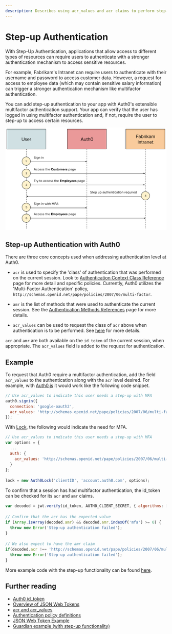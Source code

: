 ```yaml
---
description: Describes using acr_values and acr claims to perform step-up authentication with Auth0
---
```

# Step-up Authentication

With Step-Up Authentication, applications that allow access to different types of resources can require users to authenticate with a stronger authentication mechanism to access sensitive resources.

For example, Fabrikam's Intranet can require users to authenticate with their username and password to access customer data. However, a request for access to employee data (which may contain sensitive salary information) can trigger a stronger authentication mechanism like multifactor authentication.

You can add step-up authentication to your app with Auth0's extensible multifactor authentication support. Your app can verify that the user has logged in using multifactor authentication and, if not, require the user to step-up to access certain resources.

![Step-up flow](/media/articles/mfa/step-up-flow.png)

## Step-up Authentication with Auth0

There are three core concepts used when addressing authentication level at Auth0.

* `acr` is used to specify the 'class' of authentication that was performed on the current session. Look to [Authentication Context Class Reference](http://openid.net/specs/openid-connect-core-1_0.html) page for more detail and specific policies. Currently, Auth0 utilizes the 'Multi-Factor Authentication' policy, `http://schemas.openid.net/pape/policies/2007/06/multi-factor`.

* `amr` is the list of methods that were used to authenticate the current session. See the [Authentication Methods References](http://openid.net/specs/openid-connect-core-1_0.html) page for more details.

* `acr_values` can be used to request the class of `acr` above when authentication is to be performed. See [here](http://openid.net/specs/openid-connect-core-1_0.html) for more details.

`acr` and `amr` are both available on the `id_token` of the current session, when appropriate. The `acr_values` field is added to the request for authentication.

## Example
To request that Auth0 require a multifactor authentication, add the field `acr_values` to the authentication along with the `acr` level desired. For example, with [Auth0.js](/libraries/auth0js) it would work like the following code snippet.

```js
// Use acr_values to indicate this user needs a step-up with MFA
auth0.signin({
  connection: 'google-oauth2',
  acr_values: 'http://schemas.openid.net/pape/policies/2007/06/multi-factor'
});
```

With [Lock](/libraries/lock), the following would indicate the need for MFA.

```js
// Use acr_values to indicate this user needs a step-up with MFA
var options = {
  ...
  auth: {
    acr_values: 'http://schemas.openid.net/pape/policies/2007/06/multi-factor'
  }
};

lock = new Auth0Lock('clientID', 'account.auth0.com', options);
```

To confirm that a session has had multifactor authentication, the id_token can be checked for its `acr` and `amr` claims.

```js
var decoded = jwt.verify(id_token, AUTH0_CLIENT_SECRET, { algorithms: ['HS256'] });

// Confirm that the acr has the expected value
if (Array.isArray(decoded.amr) && decoded.amr.indexOf('mfa') >= 0) {
  throw new Error('Step-up authentication failed');
}

// We also expect to have the amr claim
if(decoded.acr !== 'http://schemas.openid.net/pape/policies/2007/06/multi-factor'){
  throw new Error('Step-up authentication failed');
}
```

More example code with the step-up functionality can be found [here](https://github.com/auth0/guardian-example).

## Further reading

* [Auth0 id_token](/tokens/id_token)
* [Overview of JSON Web Tokens](/jwt)
* [acr and acr_values](http://openid.net/specs/openid-connect-core-1_0.html)
* [Authentication policy definitions](http://openid.net/specs/openid-provider-authentication-policy-extension-1_0.html#rfc.section.4)
* [JSON Web Token Example](https://github.com/auth0/node-jsonwebtoken)
* [Guardian example (with step-up functionality)](https://github.com/auth0/guardian-example)
